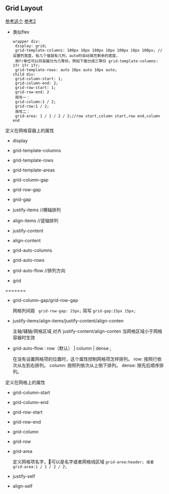## Grid Layout

[参考这个](https://www.jianshu.com/p/d183265a8dad)
[参考2](http://www.css88.com/archives/8512)

- 类似flex
  ```
  wrapper div:
   display: grid;
   grid-template-columns: 100px 10px 100px 10px 100px 10px 100px; //设置列宽度，有几个值就有几列，auto时自动填充剩余的宽度，
   用fr单位可以将容器分为几等份，例如下面分成三等份 grid-template-columns: 1fr 1fr 1fr;
   grid-template-rows: auto 10px auto 10px auto;
  child div:
   grid-column-start: 1; 
   grid-column-end: 2;
   grid-row-start: 1; 
   grid-row-end: 2
   简写一：
   grid-column:1 / 2;
   grid-row:1 / 2;
   简写二：
   grid-area: 1 / 1 / 2 / 2;//row start,column start,row end,column end

  ```
定义在网格容器上的属性
- display
- grid-template-columns
- grid-template-rows
- grid-template-areas
- grid-column-gap
- grid-row-gap

- grid-gap
- justify-items //横轴排列
- align-items //竖轴排列
- justify-content 
- align-content
- grid-auto-columns
- grid-auto-rows
- grid-auto-flow //排列方向
- grid

=======
- grid-column-gap/grid-row-gap

  网格列间距
  ` grid-row-gap: 15px;`
  简写
  `grid-gap:15px 15px;`
- justify-items/align-items/justify-content/align-conten
  
  主轴/辅轴/网格区域 对齐
  justify-content/align-conten 当网格区域小于网格容器时生效
- grid-auto-flow : row（默认） | column | dense ;
  
  在没有设置网格项的位置时，这个属性控制网格项怎样排列。
  row: 按照行依次从左到右排列。
  column: 按照列依次从上倒下排列。
  dense: 按先后顺序排列。

定义在网格上的属性

- grid-column-start

- grid-column-end

- grid-row-start

- grid-row-end

- grid-column

- grid-row

- grid-area

  定义网格项名字，可以是名字或者网格线区域
  `grid-area:header; 或者 grid-area:1 / 1 / 2 / 2;`

- justify-self

- align-self
  
